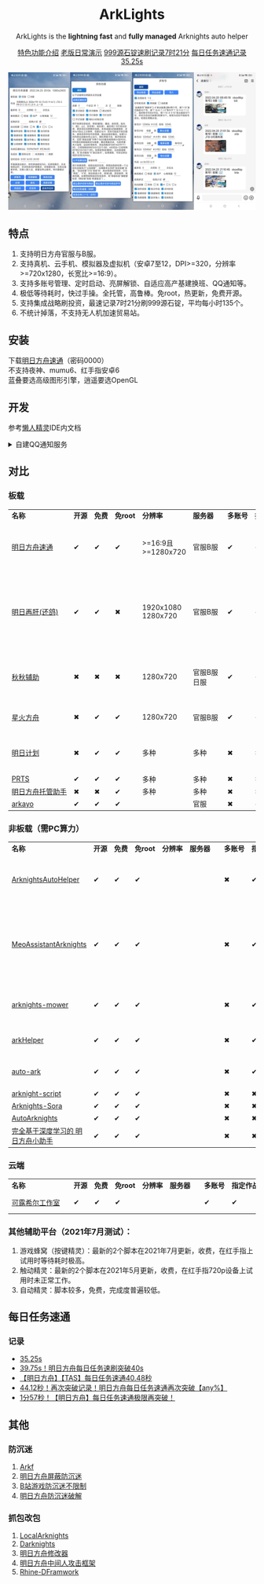 <h1 align="center"> ArkLights</h1>

<p align="center">
ArkLights is the <b> lightning fast</b> and <b> fully managed</b> Arknights auto helper</a>
</p>

<!-- <p align="center">明日方舟速通：明日方舟最速全托管脚本</a> </p> -->
<p align="center" >
<a href=https://www.bilibili.com/read/cv16183975>特色功能介绍</a>
<a href=https://www.bilibili.com/video/BV1LM4y1F7kA>老版日常演示</a>
<a href=https://www.bilibili.com/video/BV11T4y1S7cj>999源石锭速刷记录7时21分</a>
<a href=https://www.bilibili.com/video/BV1eQ4y1C7Ch>每日任务速通记录35.25s</a>
</p>
<!-- 本项目使用GPL协议，请遵循[修改开源](https://www.gnu.org/licenses/gpl-faq.zh-cn.html#GPLRequireSourcePostedPublic)与[商用开源](https://www.gnu.org/licenses/gpl-faq.zh-cn.html#GPLCommercially)要求。 -->

![](cover.jpg)

## 特点

1. 支持明日方舟官服与B服。
1. 支持真机、云手机、模拟器及虚拟机（安卓7至12，DPI>=320，分辨率>=720x1280，长宽比>=16:9）。
1. 支持多账号管理、定时启动、亮屏解锁、自适应高产基建换班、QQ通知等。
1. 极低等待耗时，快过手操。全托管，高鲁棒。免root，热更新，免费开源。
1. 支持集成战略刷投资，最速记录7时21分刷999源石锭，平均每小时135个。
1. 不统计掉落，不支持无人机加速贸易站。

## 安装

下载[明日方舟速通](https://wwa.lanzoui.com/b010qimmf)（密码0000）  
不支持夜神、mumu6、红手指安卓6  
蓝叠要选高级图形引擎，逍遥要选OpenGL

## 开发

参考[懒人精灵](http://bbs.lrappsoft.com:8002/forum.php?mod=forumdisplay&fid=2)IDE内文档

<details>
<summary>自建QQ通知服务</summary>

  
脚本已内置多号分流通知服务，具体看必读。想提高稳定性与安全性可自建。

在一个有公网IP的服务器，用npm安装[qqimagedeliver](https://github.com/tkkcc/qqimagedeliver)
```
npm i -g qqimagedeliver
```
用闲置QQ号登录
```
qqimagedeliver --username=12345 # 先扫码登录
qqimagedeliver --username=12345 --password=abcde --maxtry=2 # 再密码登录
```

将服务器IP与端口(默认49875)填入脚本高级设置中
```
http://82.156.198.12:49875
```
</details>

## 对比

### 板载

<table>
   <tr>
      <td nowrap><b>名称&#12288;&#12288;&#12288;&#12288;&#12288;&#12288;<b></td>
      <td nowrap><b>开源<b></td>
      <td nowrap><b>免费<b></td>
      <td nowrap><b>免root<b></td>
      <td nowrap><b>分辨率<b></td>
      <td nowrap><b>服务器&#12288;<b></td>
      <td nowrap><b>多账号<b></td>
      <td nowrap><b>指定作战<b></td>
      <td nowrap><b>基建换班<b></td>
      <td nowrap><b>备注&#12288;&#12288;&#12288;&#12288;&#12288;&#12288;<b></td>
   </tr>
   <tr>
      <td><a href="https://github.com/tkkcc/arknights">明日方舟速通</a></td>
      <td>&#10004;</td>
      <td>&#10004;</td>
      <td>&#10004;</td>
      <td>>=16:9且 >=1280x720</td>
      <td>官服B服</td>
      <td>&#10004;</td>
      <td>&#10004;</td>
      <td>&#10004;</td>
      <td>完成度高，懒人精灵实现，速度远超其他脚本，自适应换班，群号1009619697</td>
   </tr>
   <tr>
   <td><a href="https://github.com/Lancarus/Liver-Arknights-Tomorrow">明日再肝(还鸽)</a></td>
      <td>&#10004;</td>
      <td>&#10004;</td>
      <td>&#10006;</td>
      <td>1920x1080 1280x720</td>
      <td>官服B服</td>
      <td>&#10004;</td>
      <td>&#10004;</td>
      <td>&#10004;</td>
      <td>完成度高，按键精灵实现，支持迷迭香等跨站换班体系，自动推图/抄作业，自动打肉鸽，群号684479866、909610797</td>
   </tr>
   <tr>
   <td><a href="https://www.aistool.com/">秋秋辅助</a></td>
      <td>&#10006;</td>
      <td>&#10006;</td>
      <td>&#10006;</td>
      <td>1280x720</td>
      <td>官服B服日服</td>
      <td>&#10004;</td>
      <td>&#10004;</td>
      <td>&#10004;</td>
      <td>原月明辅助，完成度高，细节设置多，懒人精灵实现，群号912397682</td>
   </tr>
   <tr>
   <td><a href="https://www.bilibili.com/video/BV1ML411x7gz">星火方舟</a></td>
      <td>&#10006;</td>
      <td>&#10004;</td>
      <td>&#10004;</td>
      <td>1280x720</td>
      <td>官服B服</td>
      <td>&#10004;</td>
      <td>&#10004;</td>
      <td>&#10004;</td>
      <td>完成度高，autojs实现，群号940133257</td>
   </tr>
   <tr>
   <td><a href="https://space.bilibili.com/271091178/video">明日计划</a></td>
      <td>&#10006;</td>
      <td>&#10004;</td>
      <td>&#10004;</td>
      <td>多种</td>
      <td>多种</td>
      <td>&#10006;</td>
      <td>&#10006;</td>
      <td>&#10004;</td>
      <td>用户量大，兼容性高，autojs实现，群号1087079756</td>
   </tr>
   <tr>
   <td><a href="https://github.com/AgainstEntropy/PRTS">PRTS</a></td>
      <td>&#10004;</td>
      <td>&#10004;</td>
      <td>&#10004;</td>
      <td>多种</td>
      <td>多种</td>
      <td>&#10006;</td>
      <td>&#10006;</td>
      <td>&#10006;</td>
      <td>autojs实现</td>
   </tr>
   <tr>
   <td><a href="https://www.bilibili.com/video/BV1kA41147HA">明日方舟托管助手</a></td>
      <td>&#10006;</td>
      <td>&#10006;</td>
      <td>&#10004;</td>
      <td>多种</td>
      <td>多种</td>
      <td>&#10006;</td>
      <td>&#10006;</td>
      <td>&#10004;</td>
      <td>触动精灵实现</td>
   </tr>
   <tr>
   <td><a href="https://github.com/mslxl/arkayo">arkayo</a></td>
      <td>&#10004;</td>
      <td>&#10004;</td>
      <td>&#10004;</td>
      <td></td>
      <td>官服</td>
      <td>&#10006;</td>
      <td>&#10004;</td>
      <td>&#10006;</td>
      <td>autojs实现</td>
   </tr>
</table>

### 非板载（需PC算力）

<table>
   <tr>
      <td nowrap ><b>名称&#12288;&#12288;&#12288;&#12288;&#12288;&#12288;<b></td>
      <td nowrap ><b>开源<b></td>
      <td nowrap ><b>免费<b></td>
      <td nowrap ><b>免root<b></td>
      <td nowrap ><b>分辨率<b></td>
      <td nowrap ><b>服务器&#12288;<b></td>
      <td nowrap ><b>多账号<b></td>
      <td nowrap ><b>指定作战<b></td>
      <td nowrap ><b>基建换班<b></td>
      <td nowrap colspan=2><b>备注&#12288;&#12288;&#12288;&#12288;&#12288;&#12288;<b></td>
   </tr>
   <tr>
   <td><a href="https://github.com/ninthDevilHAUNSTER/ArknightsAutoHelper">ArknightsAutoHelper</a></td>
      <td>&#10004;</td>
      <td>&#10004;</td>
      <td>&#10004;</td>
      <td></td>
      <td></td>
      <td>&#10006;</td>
      <td>&#10004;</td>
      <td>&#10006;</td>
      <td>python实现，战利品统计，自动找最少材料或按材料需求刷，群号757689154</td>
   </tr>
   <tr>
   <td><a href="https://github.com/MistEO/MeoAssistantArknights">MeoAssistantArknights</a></td>
      <td>&#10004;</td>
      <td>&#10004;</td>
      <td>&#10004;</td>
      <td></td>
      <td></td>
      <td>&#10006;</td>
      <td>&#10004;</td>
      <td>&#10004;</td>
      <td>C++实现，完成度高，战利品统计，自适应换班，自动推图/抄作业，自动打肉鸽，群号684479866、672372860</td>
   </tr>
   <tr>
   <td><a href="https://github.com/Konano/arknights-mower">arknights-mower</a></td>
      <td>&#10004;</td>
      <td>&#10004;</td>
      <td>&#10004;</td>
      <td></td>
      <td></td>
      <td>&#10006;</td>
      <td>&#10004;</td>
      <td>&#10004;</td>
      <td>python实现，自定义换班，命令行交互，群号239200680</td>
   </tr>
   <tr>
   <td><a href="https://github.com/MangetsuC/arkHelper">arkHelper</a></td>
      <td>&#10004;</td>
      <td>&#10004;</td>
      <td>&#10004;</td>
      <td></td>
      <td></td>
      <td>&#10006;</td>
      <td>&#10004;</td>
      <td>&#10004;</td>
      <td>python实现，自定义换班，群号648836471</td>
   </tr>
   <tr>
   <td><a href="https://github.com/FlandiaYingman/auto-ark">auto-ark</a></td>
      <td>&#10004;</td>
      <td>&#10004;</td>
      <td>&#10004;</td>
      <td></td>
      <td></td>
      <td>&#10006;</td>
      <td>&#10004;</td>
      <td>&#10004;</td>
      <td>java实现，游戏大更新时自动下载安装</td>
   </tr>
   <tr>
   <td><a href="https://github.com/zqh531500317/arknight-script">arknight-script</a></td>
      <td>&#10004;</td>
      <td>&#10004;</td>
      <td>&#10004;</td>
      <td></td>
      <td></td>
      <td>&#10006;</td>
      <td>&#10006;</td>
      <td>&#10004;</td>
      <td>python实现</td>
   </tr>
   <tr>
   <td><a href="https://github.com/zsppp/Arknights-Sora">Arknights-Sora</a></td>
      <td>&#10004;</td>
      <td>&#10004;</td>
      <td>&#10004;</td>
      <td></td>
      <td></td>
      <td>&#10006;</td>
      <td>&#10006;</td>
      <td>&#10006;</td>
      <td>python实现</td>
   </tr>
   <tr>
   <td><a href="https://github.com/DargonXuan/AutoArknights">AutoArknights</a></td>
      <td>&#10004;</td>
      <td>&#10004;</td>
      <td>&#10004;</td>
      <td></td>
      <td></td>
      <td>&#10006;</td>
      <td>&#10006;</td>
      <td>&#10006;</td>
      <td>python实现</td>
   </tr>
   <tr>
   <td><a href="https://github.com/leng-yue/ai-arkhelper">完全基于深度学习的 明日方舟小助手</a></td>
      <td>&#10004;</td>
      <td>&#10004;</td>
      <td>&#10004;</td>
      <td></td>
      <td></td>
      <td>&#10006;</td>
      <td>&#10006;</td>
      <td>&#10006;</td>
      <td>开发中</td>
   </tr>
</table>

### 云端

<table>
   <tr>
      <td nowrap ><b>名称&#12288;&#12288;&#12288;&#12288;&#12288;&#12288;<b></td>
      <td nowrap ><b>开源<b></td>
      <td nowrap ><b>免费<b></td>
      <td nowrap ><b>免root<b></td>
      <td nowrap ><b>分辨率<b></td>
      <td nowrap ><b>服务器&#12288;<b></td>
      <td nowrap ><b>多账号<b></td>
      <td nowrap ><b>指定作战<b></td>
      <td nowrap ><b>基建换班<b></td>
      <td nowrap colspan=2><b>备注&#12288;&#12288;&#12288;&#12288;&#12288;&#12288;<b></td>
   </tr>
   <tr>
   <td><a href="https://github.com/closure-studio">可露希尔工作室</a></td>
      <td>&#10004;</td>
      <td>&#10004;</td>
      <td>&#10004;</td>
      <td></td>
      <td></td>
      <td>&#10004;</td>
      <td>&#10004;</td>
      <td>&#10004;</td>
      <td>arknights.host即将上线</td>
   </tr>
</table>

### 其他辅助平台（2021年7月测试）：

1. 游戏蜂窝（按键精灵）：最新的2个脚本在2021年7月更新，收费，在红手指上试用时等待耗时极高。
1. 触动精灵：最新的2个脚本在2021年5月更新，收费，在红手指720p设备上试用时未正常工作。
1. 自动精灵：脚本较多，免费，完成度普遍较低。

## 每日任务速通

### 记录

- [35.25s](https://www.bilibili.com/video/BV1eQ4y1C7Ch)
- [39.75s！明日方舟每日任务速刷突破40s](https://www.bilibili.com/video/BV1Ky4y1572P)
- [【明日方舟】【TAS】每日任务速通40.48秒](https://www.bilibili.com/video/BV1i44y1k7Nx)
- [44.12秒！再次突破记录！明日方舟每日任务速通再次突破【any%】](https://www.bilibili.com/video/BV1zh411i7ea)
- [1分57秒！【明日方舟】每日任务速通极限再突破！](https://www.bilibili.com/video/BV1P341167fe)

## 其他

### 防沉迷

1. [Arkf](https://github.com/jxr2006/Arkf)
1. [明日方舟屏蔽防沉迷](https://github.com/fhyuncai/Arknights-Anti-addiction)
1. [B站游戏防沉迷不限制](https://github.com/FuckAntiAddiction/BiligameAddictionNotLimited)
1. [明日方舟防沉迷破解](https://github.com/tanenrumu/Arknights_Anti-addiction_Cheater)

### 抓包改包

1. [LocalArknights](https://github.com/zhuzhuxd/LocalArknights)
1. [Darknights](https://github.com/Darknights-dev/Darknights-server)
1. [明日方舟修改器](https://github.com/GhostStar/Arknights-Armada)
1. [明日方舟中间人攻击框架](https://github.com/LXG-Shadow/Arknights-Dolos)
1. [Rhine-DFramwork](https://github.com/Rhine-Department-0xf/Rhine-DFramwork)



